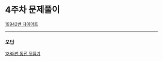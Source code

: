 # 4주차 문제풀이

[19942번 다이어트](https://github.com/CHOIJUNHYUK01/algorithm_cpp/blob/main/4week/19942.md)

---

### 오답

[1285번 동전 뒤집기](https://github.com/CHOIJUNHYUK01/algorithm_cpp/blob/main/4week/1285.md)
